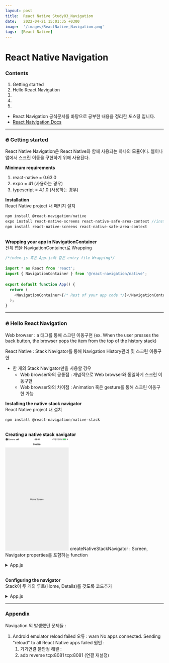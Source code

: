 ```yaml
---
layout: post
title:  React Native Study03_Navigation
date:   2022-04-21 15:01:35 +0300
image:  '/images/ReactNative_Navigation.png'
tags:  [React Native]
---
```


# React Native Navigation<br/>

### Contents<br/>
1. Getting started<br/>
2. Hello React Navigation<br/>
3. <br/>
4. <br/>
5. <br/>

* React Navigation 공식문서를 바탕으로 공부한 내용을 정리한 포스팅 입니다.<br/>
* [React Natvigation Docs](https://reactnavigation.org/docs/getting-started)<br/>

___

### :fire: Getting started<br/>
React Native Navigation은 React Native와 함께 사용되는 하나의 모듈이다. 웹이나 앱에서 스크린 이동을 구현하기 위해 사용된다.<br/>

**Minimum requirements**<br/>
1. react-native = 0.63.0<br/>
2. expo = 41 (사용하는 경우)<br/>
3. typescript = 4.1.0 (사용하는 경우)<br/>

**Installation**<br/>
React Native project 내 패키지 설치<br/>
```javascript
npm install @react-navigation/native
expo install react-native-screens react-native-safe-area-context //install versions of library
npm install react-native-screens react-native-safe-area-context
```

**<br/>Wrapping your app in NavigationContainer**<br/>
전체 앱을 NavigationContainer로 Wrapping <br/>

```javascript
/*index.js 혹은 App.js와 같은 entry file Wrapping*/

import * as React from 'react';
import { NavigationContainer } from '@react-navigation/native';

export default function App() {
  return (
    <NavigationContainer>{/* Rest of your app code */}</NavigationContainer>
  );
}
```

___

### :fire: Hello React Navigation<br/>

Web browser : a 태그를 통해 스크린 이동구현 (ex. When the user presses the back button, the browser pops the item from the top of the history stack)<br/>

React Native : Stack Navigator를 통해 Navigation History관리 및 스크린 이동구현  
  * 한 개의 Stack Navigator만을 사용할 경우
    - Web browser와의 공통점 : 개념적으로 Web browser와 동일하게 스크린 이동구현<br/>
    - Web browser와의 차이점 : Animation 혹은 gesture를 통해 스크린 이동구현 가능<br/>


**Installing the native stack navigator**<br/>
React Native project 내 설치<br/>
```javascript
npm install @react-navigation/native-stack
```


**<br/>Creating a native stack navigator<br/>**
<img src="/images/Posting/ReactNative/Navigation/01.png" alt="Project" width="40%" height="40%">
createNativeStackNavigator : Screen, Navigator properties를 포함하는 function<br/>

<details>
<summary>App.js</summary>
<div markdown="1">

```javascript
{ % raw % }
import { StatusBar } from 'expo-status-bar';
import { StyleSheet, Text, View } from 'react-native';
import { NavigationContainer } from '@react-navigation/native'
import { createNativeStackNavigator } from '@react-navigation/native-stack';

function HomeScreen() {
  return (
    <View style={{ flex: 1, alignItem: 'center', justifyContent: 'center'}}>
      {/*flex: 비율을 통해 크기설정(ex. 1:전체화면에서 1의 비율차지 / 1:1 전체 화면에서 반반 만큼의 공간차지)*/}
      <Text>HomeScreen</Text>
    </View>
  );
}

const Stack = createNativeStackNavigator();
//const : 변수선언 키워드로 ES6이후, var/let/const가 사용됨

function App() {
  return (
    <NavigationContainer>
      {/*NavigationContainer is a component which manages our navigation tree and contains the navigation state. This component mush wrap all navigators structure*/}
      <Stack.Navigator>
        <Stack.Screen name = "Home" component={HomeScreen} />
      </Stack.Navigator>
    </NavigationContainer>
  );
}

export default App;
{ % endraw % }
```
</div>
</details>


**<br/>Configuring the navigator<br/>**
Stack이 두 개의 루트(Home, Details)를 갖도록 코드추가<br/>

<details>
<summary>App.js</summary>
<div markdown="1">

```javascript
{ % raw % }
import { StatusBar } from 'expo-status-bar';
import { StyleSheet, Text, View } from 'react-native';
import { NavigationContainer } from '@react-navigation/native'
import { createNativeStackNavigator } from '@react-navigation/native-stack';

function DetailScreen() {
  return(
    <View style={{flex: 1, alignItems: 'center', justifyContent: 'center'}}>
      <Text>Details Screen</Text>
    </View>
  );
}

function HomeScreen() {
  return (
    <View style={{ flex: 1, alignItem: 'center', justifyContent: 'center'}}>
      {/*flex: 비율을 통해 크기설정(ex. 1:전체화면에서 1의 비율차지 / 1:1 전체 화면에서 반반 만큼의 공간차지)*/}
      <Text>HomeScreen</Text>
    </View>
  );
}

const Stack = createNativeStackNavigator();
//const : 변수선언 키워드로 ES6이후, var/let/const가 사용됨

function App() {
  return (
    <NavigationContainer>
      {/*NavigationContainer is a component which manages our navigation tree and contains the navigation state. This component mush wrap all navigators structure*/}
      <Stack.Navigator>
        <Stack.Screen name = "Home" component={HomeScreen} />
        <Stack.Screen name = "Details" component={DetailScreen} />
      </Stack.Navigator>
    </NavigationContainer>
  );
}

export default App;
{ % endraw % }
```
</div>
</details>

___

### Appendix<br/>
Navigation 외 발생했던 문제들 :
1. Android emulator reload failed 
  오류 : warn No apps connected. Sending "reload" to all React Native apps failed
  원인 : 
    1. 기기연결 불안정
  해결 : 
    1. adb reverse tcp:8081 tcp:8081 (연결 재설정)